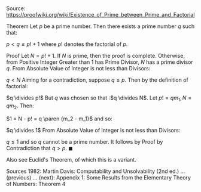 # 

Source: https://proofwiki.org/wiki/Existence_of_Prime_between_Prime_and_Factorial



Theorem
Let $p$ be a prime number.
Then there exists a prime number $q$ such that:

$p < q \le p! + 1$
where $p!$ denotes the factorial of $p$.


Proof
Let $N = p! + 1$.
If $N$ is prime, then the proof is complete.
Otherwise, from Positive Integer Greater than 1 has Prime Divisor, $N$ has a prime divisor $q$.
From Absolute Value of Integer is not less than Divisors:

$q < N$
Aiming for a contradiction, suppose $q \le p$.
Then by the definition of factorial:

$q \divides p!$
But $q$ was chosen so that :$q \divides N$.
Let $p! = q m_1, N = q m_2$.
Then:

$1 = N - p! = q \paren {m_2 - m_1}$
and so:

$q \divides 1$
From Absolute Value of Integer is not less than Divisors:

$q \le 1$
and so $q$ cannot be a prime number.
It follows by Proof by Contradiction that $q > p$.
$\blacksquare$


Also see
Euclid's Theorem, of which this is a variant.


Sources
1982: Martin Davis: Computability and Unsolvability (2nd ed.) ... (previous) ... (next): Appendix $1$: Some Results from the Elementary Theory of Numbers: Theorem $4$




